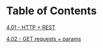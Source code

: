 # Table of Contents

[4.01 - HTTP + REST](https://github.com/iron-toni/bootcamp-exercises/tree/master/docs/springboot/4.01/lesson.md)

[4.02 - GET requests + params](https://github.com/iron-toni/bootcamp-exercises/blob/master/docs/springboot/4.02/lesson.md)


